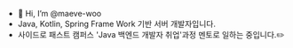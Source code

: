 - 👋 Hi, I’m @maeve-woo
- Java, Kotlin, Spring Frame Work 기반 서버 개발자입니다.
- 사이드로 패스트 캠퍼스 'Java 백엔드 개발자 취업'과정 멘토로 일하는 중입니다.:pencil2:
